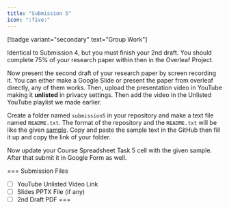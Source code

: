 ```yaml
---
title: "Submission 5"
icon: ":five:"
---
```


[!badge variant="secondary" text="Group Work"]

Identical to Submission 4, but you must finish your 2nd draft. You should complete 75% of your research paper within then in the Overleaf Project.

Now present the second draft of your research paper by screen recording it. You can either make a Google Slide or present the paper from overleaf directly, any of them works. Then, upload the presentation video in YouTube making it **unlisted** in privacy settings. Then add the video in the Unlisted YouTube playlist we made earlier.

Create a folder named `submission5` in your repository and make a text file named `README.txt`. The format of the repository and the `README.txt` will be like the given [sample](https://github.com/errhythm/CSE123/tree/main/submission5). Copy and paste the sample text in the GitHub then fill it up and copy the link of your folder.

Now update your Course Spreadsheet Task 5 cell with the given sample. After that submit it in Google Form as well.

=== Submission Files
- [ ] YouTube Unlisted Video Link
- [ ] Slides PPTX File (if any)
- [ ] 2nd Draft PDF
===
